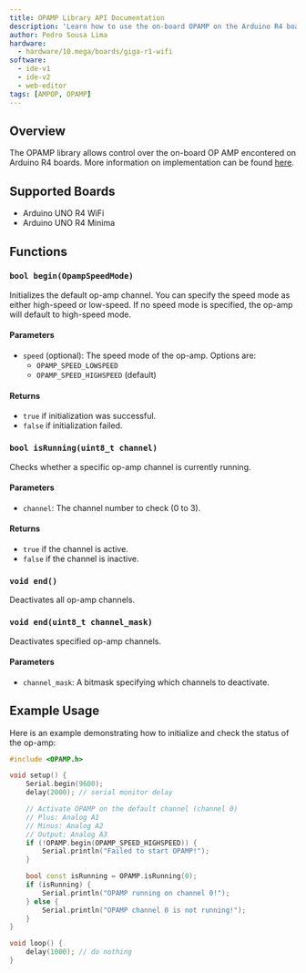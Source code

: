 ```yaml
---
title: OPAMP Library API Documentation
description: 'Learn how to use the on-board OPAMP on the Arduino R4 boards.'
author: Pedro Sousa Lima
hardware:
  - hardware/10.mega/boards/giga-r1-wifi
software:
  - ide-v1
  - ide-v2
  - web-editor
tags: [AMPOP, OPAMP]
---
```


## Overview

The OPAMP library allows control over the on-board OP AMP encontered on Arduino R4 boards.
More information on implementation can be found [here](https://docs.arduino.cc/tutorials/uno-r4-wifi/opamp/).

## Supported Boards

- Arduino UNO R4 WiFi
- Arduino UNO R4 Minima

## Functions

### `bool begin(OpampSpeedMode)`

Initializes the default op-amp channel. You can specify the speed mode as either high-speed or low-speed. If no speed mode is specified, the op-amp will default to high-speed mode.

#### Parameters

- `speed` (optional): The speed mode of the op-amp. Options are:
  - `OPAMP_SPEED_LOWSPEED`
  - `OPAMP_SPEED_HIGHSPEED` (default)

#### Returns

- `true` if initialization was successful.
- `false` if initialization failed.

### `bool isRunning(uint8_t channel)`
Checks whether a specific op-amp channel is currently running.

#### Parameters
- `channel`: The channel number to check (0 to 3).

#### Returns
- `true` if the channel is active.
- `false` if the channel is inactive.

### `void end()`
Deactivates all op-amp channels.

### `void end(uint8_t channel_mask)`
Deactivates specified op-amp channels.

#### Parameters
- `channel_mask`: A bitmask specifying which channels to deactivate.

## Example Usage
Here is an example demonstrating how to initialize and check the status of the op-amp:

```cpp
#include <OPAMP.h>

void setup() {
    Serial.begin(9600);
    delay(2000); // serial monitor delay

    // Activate OPAMP on the default channel (channel 0)
    // Plus: Analog A1
    // Minus: Analog A2
    // Output: Analog A3
    if (!OPAMP.begin(OPAMP_SPEED_HIGHSPEED)) {
        Serial.println("Failed to start OPAMP!");
    }

    bool const isRunning = OPAMP.isRunning(0);
    if (isRunning) {
        Serial.println("OPAMP running on channel 0!");
    } else {
        Serial.println("OPAMP channel 0 is not running!");
    }
}

void loop() {
    delay(1000); // do nothing
}
```